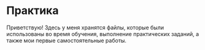 # Практика
Приветствую! Здесь у меня хранятся файлы, которые были использованы во время обучения, выполнение практических заданий, а также мои первые самостоятельные работы.
